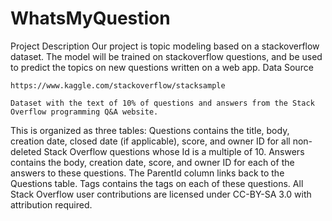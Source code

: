 # WhatsMyQuestion

Project Description 
Our project is topic modeling based on a stackoverflow dataset. The model will be trained on stackoverflow questions, and be used to predict the topics on new questions written on a web app.
Data Source

    https://www.kaggle.com/stackoverflow/stacksample
    
    Dataset with the text of 10% of questions and answers from the Stack Overflow programming Q&A website.
This is organized as three tables:
Questions contains the title, body, creation date, closed date (if applicable), score, and owner ID for all non-deleted Stack Overflow questions whose Id is a multiple of 10.
Answers contains the body, creation date, score, and owner ID for each of the answers to these questions. The ParentId column links back to the Questions table.
Tags contains the tags on each of these questions.
All Stack Overflow user contributions are licensed under CC-BY-SA 3.0 with attribution required.
